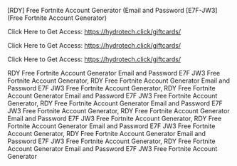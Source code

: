 [RDY] Free Fortnite Account Generator (Email and Password [E7F-JW3] (Free Fortnite Account Generator)

Click Here to Get Access: https://hydrotech.click/giftcards/

Click Here to Get Access: https://hydrotech.click/giftcards/

Click Here to Get Access: https://hydrotech.click/giftcards/

 RDY Free Fortnite Account Generator Email and Password E7F JW3 Free Fortnite Account Generator, RDY Free Fortnite Account Generator Email and Password E7F JW3 Free Fortnite Account Generator, RDY Free Fortnite Account Generator Email and Password E7F JW3 Free Fortnite Account Generator, RDY Free Fortnite Account Generator Email and Password E7F JW3 Free Fortnite Account Generator, RDY Free Fortnite Account Generator Email and Password E7F JW3 Free Fortnite Account Generator, RDY Free Fortnite Account Generator Email and Password E7F JW3 Free Fortnite Account Generator, RDY Free Fortnite Account Generator Email and Password E7F JW3 Free Fortnite Account Generator, RDY Free Fortnite Account Generator Email and Password E7F JW3 Free Fortnite Account Generator
